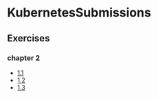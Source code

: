 # KubernetesSubmissions

## Exercises
### chapter 2

- [1.1](https://github.com/Mohammod-Sifath/KubernetesSubmissions/tree/1.1/log-output)
- [1.2](https://github.com/Mohammod-Sifath/KubernetesSubmissions/tree/1.2/todo-app)
- [1.3](https://github.com/Mohammod-Sifath/KubernetesSubmissions/tree/1.3/log-output)


